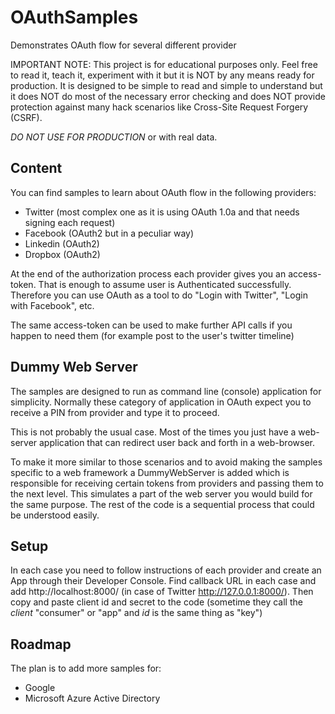 # OAuthSamples
Demonstrates OAuth flow for several different provider

IMPORTANT NOTE: This project is for educational purposes only. 
Feel free to read it, teach it, experiment with it 
but it is NOT by any means ready for production. 
It is designed to be simple to read and simple to understand but 
it does NOT do most of the necessary error checking and 
does NOT provide protection against many hack scenarios like 
Cross-Site Request Forgery (CSRF). 

*DO NOT USE FOR PRODUCTION* or with real data.

Content
-------

You can find samples to learn about OAuth flow in the following providers:

- Twitter (most complex one as it is using OAuth 1.0a and that needs signing each request)
- Facebook (OAuth2 but in a peculiar way)
- Linkedin (OAuth2)
- Dropbox (OAuth2)

At the end of the authorization process each provider gives you an access-token. That is enough to
assume user is Authenticated successfully. Therefore you can use OAuth as a tool to do "Login with Twitter", 
"Login with Facebook", etc.

The same access-token can be used to make further API calls if you happen to need them 
(for example post to the user's twitter timeline)


Dummy Web Server
----------------

The samples are designed to run as command line (console) application for simplicity. Normally
these category of application in OAuth expect you to receive a PIN from provider and type it to proceed.

This is not probably the usual case. Most of the times you just have a web-server application that can redirect user 
back and forth in a web-browser.

To make it more similar to those scenarios and to avoid making the samples specific to a web framework
a DummyWebServer is added which is responsible for receiving certain tokens from providers and passing them 
to the next level. This simulates a part of the web server you would build for the same purpose. The rest of 
the code is a sequential process that could be understood easily. 


Setup
-----

In each case you need to follow instructions of each provider and create an App through their Developer Console. 
Find callback URL in each case and add http://localhost:8000/ (in case of Twitter http://127.0.0.1:8000/). Then 
copy and paste client id and secret to the code (sometime they call the *client* "consumer" or "app" and *id* is the same thing 
as "key")


Roadmap
-------
The plan is to add more samples for:
- Google
- Microsoft Azure Active Directory 
